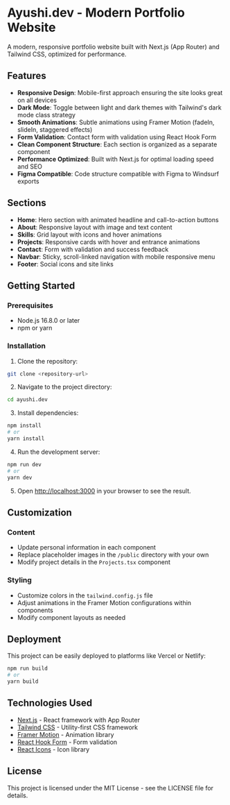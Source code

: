 # Ayushi.dev - Modern Portfolio Website

A modern, responsive portfolio website built with Next.js (App Router) and Tailwind CSS, optimized for performance.

## Features

- **Responsive Design**: Mobile-first approach ensuring the site looks great on all devices
- **Dark Mode**: Toggle between light and dark themes with Tailwind's dark mode class strategy
- **Smooth Animations**: Subtle animations using Framer Motion (fadeIn, slideIn, staggered effects)
- **Form Validation**: Contact form with validation using React Hook Form
- **Clean Component Structure**: Each section is organized as a separate component
- **Performance Optimized**: Built with Next.js for optimal loading speed and SEO
- **Figma Compatible**: Code structure compatible with Figma to Windsurf exports

## Sections

- **Home**: Hero section with animated headline and call-to-action buttons
- **About**: Responsive layout with image and text content
- **Skills**: Grid layout with icons and hover animations
- **Projects**: Responsive cards with hover and entrance animations
- **Contact**: Form with validation and success feedback
- **Navbar**: Sticky, scroll-linked navigation with mobile responsive menu
- **Footer**: Social icons and site links

## Getting Started

### Prerequisites

- Node.js 16.8.0 or later
- npm or yarn

### Installation

1. Clone the repository:

```bash
git clone <repository-url>
```

2. Navigate to the project directory:

```bash
cd ayushi.dev
```

3. Install dependencies:

```bash
npm install
# or
yarn install
```

4. Run the development server:

```bash
npm run dev
# or
yarn dev
```

5. Open [http://localhost:3000](http://localhost:3000) in your browser to see the result.

## Customization

### Content

- Update personal information in each component
- Replace placeholder images in the `/public` directory with your own
- Modify project details in the `Projects.tsx` component

### Styling

- Customize colors in the `tailwind.config.js` file
- Adjust animations in the Framer Motion configurations within components
- Modify component layouts as needed

## Deployment

This project can be easily deployed to platforms like Vercel or Netlify:

```bash
npm run build
# or
yarn build
```

## Technologies Used

- [Next.js](https://nextjs.org/) - React framework with App Router
- [Tailwind CSS](https://tailwindcss.com/) - Utility-first CSS framework
- [Framer Motion](https://www.framer.com/motion/) - Animation library
- [React Hook Form](https://react-hook-form.com/) - Form validation
- [React Icons](https://react-icons.github.io/react-icons/) - Icon library

## License

This project is licensed under the MIT License - see the LICENSE file for details.
